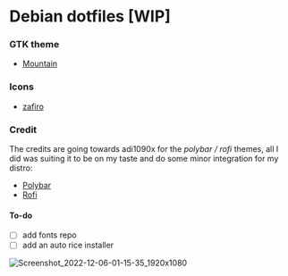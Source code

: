 # Debian dotfiles [WIP]

### GTK theme 
* [Mountain](https://github.com/mountain-theme/Mountain/)

### Icons
* [zafiro](https://github.com/zayronxio/Zafiro-icons/releases)

### Credit
The credits are going towards adi1090x for the *polybar / rofi* themes, all I did was suiting it to be on my taste and do some minor integration for my distro:

* [Polybar](https://github.com/adi1090x/polybar-themes)
* [Rofi](https://github.com/adi1090x/rofi)

#### To-do
- [ ] add fonts repo
- [ ] add an auto rice installer

![Screenshot_2022-12-06-01-15-35_1920x1080](https://user-images.githubusercontent.com/92778316/205764181-6818e295-afe7-4527-8e1b-14775ebced21.png)
